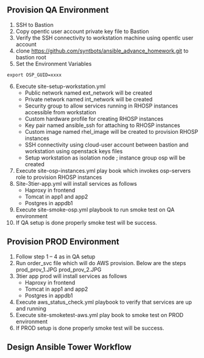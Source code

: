 ## Provision QA Environment
1.	SSH to Bastion 
2.	Copy opentlc user account private  key file to Bastion
3.	Verify the SSH connectivity to workstation machine using opentlc user account
4.	clone https://github.com/syntbots/ansible_advance_homework.git  to bastion root
5.	Set the Environment Variables
```
export OSP_GUID=xxxx
```
6.  Execute site-setup-workstation.yml
      *  Public network named ext_network will be created
      *  Private network named int_network will be created
      *  Security group to allow services running in RHOSP  instances accessible from workstation
      *	 Custom hardware profile for creating RHOSP instances
      *  Key pair named ansible_ssh for attaching to RHOSP instances
      *	 Custom image named rhel_image will be created to provision RHOSP instances
      *	 SSH connectivity using cloud-user account between bastion and workstation using openstack keys files
      *	 Setup workstation as isolation node ; instance group osp will be created
7.	Execute site-osp-instances.yml play book which invokes osp-servers  role to provision RHOSP instances
8.	Site-3tier-app.yml will install services as follows
      *	Haproxy in frontend 
      *	Tomcat in app1 and app2
      *	Postgres in appdb1
9.	Execute site-smoke-osp.yml playbook to run smoke test on QA environment
10.	If QA setup is done properly smoke test will be success.


## Provision PROD Environment
1.	Follow step 1 – 4 as in QA setup 
2.	Run order_svc file which will do AWS provision. Below are the steps 
     prod_prov_1.JPG
     prod_prov_2.JPG
3.	3tier app prod will install services as follows
     * Haproxy in frontend 
	* Tomcat in app1 and app2
	* Postgres in appdb1
4.	Execute aws_status_check.yml  playbook to verify that services are up and running 
5.	Execute  site-smoketest-aws.yml play book  to smoke test on PROD environment
6.	If PROD setup is done properly smoke test will be success.




## Design Ansible Tower Workflow



